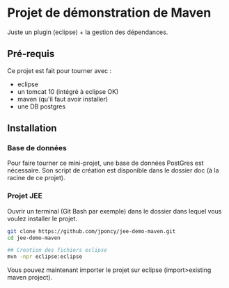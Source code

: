 Projet de démonstration de Maven
================================

Juste un plugin (eclipse) + la gestion des dépendances.

Pré-requis
----------

Ce projet est fait pour tourner avec :
* eclipse
* un tomcat 10 (intégré à eclipse OK)
* maven (qu'il faut avoir installer)
* une DB postgres

Installation
------------

### Base de données

Pour faire tourner ce mini-projet, une base de données PostGres est nécessaire. Son script de création est disponible dans le dossier doc (à la racine de ce projet).

### Projet JEE

Ouvrir un terminal (Git Bash par exemple) dans le dossier dans lequel vous voulez installer le projet.

```bash
git clone https://github.com/jponcy/jee-demo-maven.git
cd jee-demo-maven

## Creation des fichiers eclipse
mvn -npr eclipse:eclipse
```

Vous pouvez maintenant importer le projet sur eclipse (import>existing maven project).
